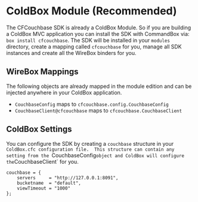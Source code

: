 # ColdBox Module (Recommended)
The CFCouchbase SDK is already a ColdBox Module. So if you are building a ColdBox MVC application you can install the SDK with CommandBox via: `box install cfcouchbase`.  The SDK  will be installed in your `modules` directory, create a mapping called `cfcouchbase` for you, manage all SDK instances and create all the WireBox binders for you.

## WireBox Mappings
The following objects are already mapped in the module edition and can be injected anywhere in your ColdBox application.

* `CouchbaseConfig` maps to `cfcouchbase.config.CouchbaseConfig`
* `CouchbaseClient@cfcouchbase` maps to `cfcouchbase.CouchbaseClient`

## ColdBox Settings
You can configure the SDK by creating a `couchbase` structure in your `ColdBox.cfc configuration file.  This structure can contain any setting from the `CouchbaseConfig` object and ColdBox will configure the `CouchbaseClient` for you.

```
couchbase = {
    servers 	= "http://127.0.0.1:8091",
    bucketname 	= "default",
    viewTimeout	= "1000"
};
```